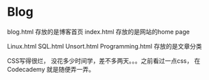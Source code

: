 # Blog
blog.html 存放的是博客首页
index.html 存放的是网站的home page

Linux.html
SQL.html
Unsort.html
Programming.html
存放的是文章分类

CSS写得很烂， 没花多少时间学，差不多两天。。。之前看过一点css， 在Codecademy
就是随便弄一弄。

